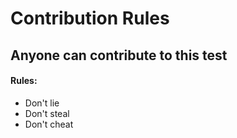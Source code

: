 # Contribution Rules
## Anyone can contribute to this test
#### Rules:
  - Don't lie
  - Don't steal
  - Don't cheat
